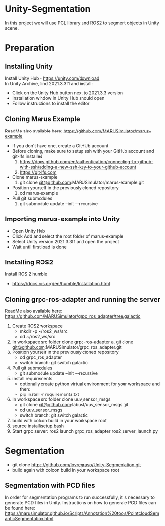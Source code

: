 # Unity-Segmentation
In this project we will use PCL library and ROS2 to segment objects in Unity scene.
# Preparation
## Installing Unity <br/>
Install Unity Hub - https://unity.com/download <br/>
In Unity Archive, find 2021.3.3f1 and install: <br/>
  - Click on the Unity Hub button next to 2021.3.3 version <br/>
  - Installation window in Unity Hub should open <br/>
  - Follow instructions to install the editor <br/>
## Cloning Marus Example
ReadMe also available here: https://github.com/MARUSimulator/marus-example <br/>
- If you don't have one, create a GitHUb account <br/>
- Before cloning, make sure to setup ssh with your GitHub account and git-lfs installed <br/>
  1. https://docs.github.com/en/authentication/connecting-to-github-with-ssh/adding-a-new-ssh-key-to-your-github-account <br/>
  2. https://git-lfs.com <br/>
- Clone marus-example <br/>
  1. git clone git@github.com:MARUSimulator/marus-example.git <br/>
- Position yourself in the previously cloned repository <br/>
  1. cd marus-example <br/>
- Pull git submodules <br/>
  1. git submodule update –init --recursive <br/>
## Importing marus-example into Unity
 - Open Unity Hub <br/>
 - Click Add and select the root folder of marus-example <br/>
 - Select Unity version 2021.3.3f1 and open the project <br/>
 - Wait until first load is done <br/>
 ## Installing ROS2
 Install ROS 2 humble <br/>
 - https://docs.ros.org/en/humble/Installation.html <br/>

 ## Cloning grpc-ros-adapter and running the server 
 ReadMe also available here: https://github.com/MARUSimulator/grpc_ros_adapter/tree/galactic <br/>
1. Create ROS2 workspace <br/>
   - mkdir -p ~/ros2_ws/src
   - cd ~/ros2_ws/src
2. In workspace src folder clone grpc-ros-adapter a. git clone git@github.com:MARUSimulator/grpc_ros_adapter.git <br/>
3. Position yourself in the previously cloned repository <br/>
   - cd grpc_ros_adapter <br/>
   - switch branch: git switch galactic <br/>
4. Pull git submodules <br/>
   - git submodule update –init --recursive <br/>
5. install requirements <br/>
   - optionally create python virtual environment for your workspace and then: <br/>
   - pip install -r requirements.txt <br/>
6. In workspace src folder clone uuv_sensor_msgs
   - git clone git@github.com:labust/uuv_sensor_msgs.git <br/>
   - cd uuv_sensor_msgs <br/>
   - switch branch: git switch galactic <br/>
7. build with colcon build in your workspace root <br/>
8. source install/setup.bash <br/>
9. Start grpc server: ros2 launch grpc_ros_adapter ros2_server_launch.py <br/>
# Segmentation
- git clone https://github.com/lovregraso/Unity-Segmentation.git
- build again with colcon build in your workspace root <br/>
## Segmentation with PCD files
In order for segmentation programs to run successfully, it is necessary to generate PCD files in Unity. Instructions on how to generate PCD files can be found here: https://marusimulator.github.io/Scripts/Annotation%20tools/PointcloudSemanticSegmentation.html  <br/>
